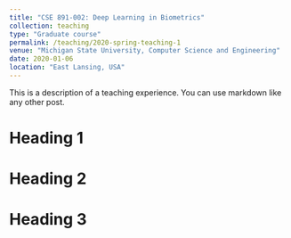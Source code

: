 ```yaml
---
title: "CSE 891-002: Deep Learning in Biometrics"
collection: teaching
type: "Graduate course"
permalink: /teaching/2020-spring-teaching-1
venue: "Michigan State University, Computer Science and Engineering"
date: 2020-01-06
location: "East Lansing, USA"
---
```


This is a description of a teaching experience. You can use markdown like any other post.

Heading 1
======

Heading 2
======

Heading 3
======
